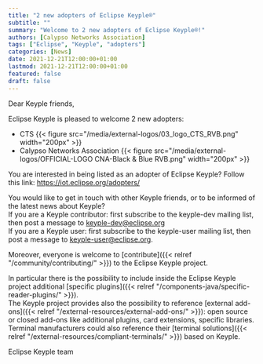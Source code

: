 ```yaml
---
title: "2 new adopters of Eclipse Keyple®"
subtitle: ""
summary: "Welcome to 2 new adopters of Eclipse Keyple®!"
authors: [Calypso Networks Association]
tags: ["Eclipse", "Keyple", "adopters"]
categories: [News]
date: 2021-12-21T12:00:00+01:00
lastmod: 2021-12-21T12:00:00+01:00
featured: false
draft: false
---
```


Dear Keyple friends,

Eclipse Keyple is pleased to welcome 2 new adopters:
- CTS
  {{< figure src="/media/external-logos/03_logo_CTS_RVB.png" width="200px" >}}
- Calypso Networks Association 
  {{< figure src="/media/external-logos/OFFICIAL-LOGO CNA-Black & Blue RVB.png" width="200px" >}}

You are interested in being listed as an adopter of Eclipse Keyple? Follow this link: https://iot.eclipse.org/adopters/

You would like to get in touch with other Keyple friends, or to be informed of the latest news about Keyple?\
If you are a Keyple contributor: first subscribe to the keyple-dev mailing list, then post a message to keyple-dev@eclipse.org\
If you are a Keyple user: first subscribe to the keyple-user mailing list, then post a message to keyple-user@eclipse.org.

Moreover, everyone is welcome to [contribute]({{< relref "/community/contributing/" >}}) to the Eclipse Keyple project.

In particular there is the possibility to include inside the Eclipse Keyple project additional [specific plugins]({{< relref "/components-java/specific-reader-plugins/" >}}).\
The Keyple project provides also the possibility to reference [external add-ons]({{< relref "/external-resources/external-add-ons/" >}}): open source or closed add-ons like additional plugins, card extensions, specific libraries.\
Terminal manufacturers could also reference their [terminal solutions]({{< relref "/external-resources/compliant-terminals/" >}}) based on Keyple.

Eclipse Keyple team